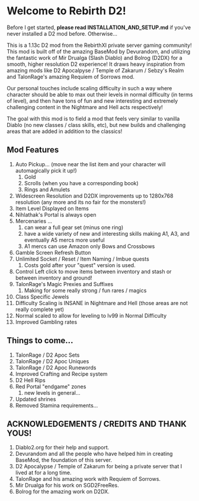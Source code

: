 # Welcome to Rebirth D2!

Before I get started, **please read INSTALLATION_AND_SETUP.md** if you've never installed a D2 mod before. Otherwise...

This is a 1.13c D2 mod from the RebirthXI private server gaming community! This mod is built off of the amazing BaseMod
by Devurandom, and utilizing the fantastic work of Mir Drualga (Slash Diablo) and Bolrog (D2DX) for a smooth, higher
resolution D2 experience! It draws heavy inspiration from amazing mods like D2 Apocalpyse / Temple of Zakarum / Sebzy's
Realm and TalonRage's amazing Requiem of Sorrows mod.

Our personal touches include scaling difficulty in such a way where character should be able to max out their levels in
normal difficulty (in terms of level), and then have tons of fun and new interesting and extremely challenging content
in the Nightmare and Hell acts respectively!

The goal with this mod is to field a mod that feels very similar to vanilla Diablo (no new classes / class skills, etc),
but new builds and challenging areas that are added in addition to the classics!

## Mod Features
1. Auto Pickup... (move near the list item and your character will automagically pick it up!)
   1. Gold
   2. Scrolls (when you have a corresponding book)
   3. Rings and Amulets
2. Widescreen Resolution and D2DX improvements up to 1280x768 resolution (any more and its no fair for the monsters!)
3. Item Level Displayed on Items
4. Nihlathak's Portal is always open
5. Mercenaries ...
   1. can wear a full gear set (minus one ring)
   2. have a wide variety of new and interesting skills making A1, A3, and eventually A5 mercs more useful
   3. A1 mercs can use Amazon only Bows and Crossbows
6. Gamble Screen Refresh Button
7. Unlimited Socket / Reset / Item Naming / Imbue quests
   1. Costs gold after your "quest" version is used.
8. Control Left click to move items between inventory and stash or between inventory and ground!
9. TalonRage's Magic Prexies and Suffixes
   1. Making for some really strong / fun rares / magics
10. Class Specific Jewels
11. Difficulty Scaling is INSANE in Nightmare and Hell (those areas are not really complete yet)
12. Normal scaled to allow for leveling to lv99 in Normal Difficulty
13. Improved Gambling rates

## Things to come...
1. TalonRage / D2 Apoc Sets
2. TalonRage / D2 Apoc Uniques
3. TalonRage / D2 Apoc Runewords
4. Improved Crafting and Recipe system
5. D2 Hell Rips
6. Red Portal "endgame" zones
   1. new levels in general...
7. Updated shrines
8. Removed Stamina requirements...

## ACKNOWLEDGEMENTS / CREDITS AND THANK YOUS!

1. Diablo2.org for their help and support.
2. Devurandom and all the people who have helped him in creating BaseMod, the foundation of this server.
3. D2 Apocalypse / Temple of Zakarum for being a private server that I lived at for a long time.
4. TalonRage and his amazing work with Requiem of Sorrows.
5. Mir Drualga for his work on SGD2FreeRes.
6. Bolrog for the amazing work on D2DX.
